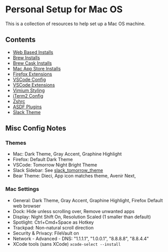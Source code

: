 # Personal Setup for Mac OS

This is a collection of resources to help set up a Mac OS machine.

## Contents

- [Web Based Installs](./web_installs.md)
- [Brew Installs](./brew)
- [Brew Cask Installs](./casks)
- [Mac App Store Installs](./mac_app_store)
- [Firefox Extensions](./browser_extensions)
- [VSCode Config](./vs_code_settings.json)
- [VSCode Extensions](./vs_code_extensions)
- [Vimium Styling](./vimium_styles.css)
- [iTerm2 Config](./i_term_2_settings.json)
- [Zshrc](./zshrc)
- [ASDF Plugins](./asdf_plugins)
- [Slack Theme](./slack_tomorrow_theme)

## Misc Config Notes

### Themes

- Mac: Dark Theme, Gray Accent, Graphine Highlight
- Firefox: Default Dark Theme
- VSCode: Tomorrow Night Bright Theme
- Slack Sidebar: See [slack_tomorrow_theme](./slack_tomorrow_theme)
- Bear Theme: Dieci, App icon matches theme, Avenir Next,

### Mac Settings

- General: Dark Theme, Gray Accent, Graphine Highlight, Firefox Default web browser
- Dock: Hide unless scrolling over, Remove unwanted apps
- Display: Night Shift On, Resolution Scaled (1 smaller than default)
- Spotlight: Ctrl+Cmd+Space as Hotkey
- Trackpad: Non-natural scroll direction
- Security & Privacy: FileVault on
- Network - Advanced - DNS: "1.1.1.1", "1.0.0.1", "8.8.8.8", "8.8.4.4"
- XCode tools (sans XCode) `xcode-select --install`
